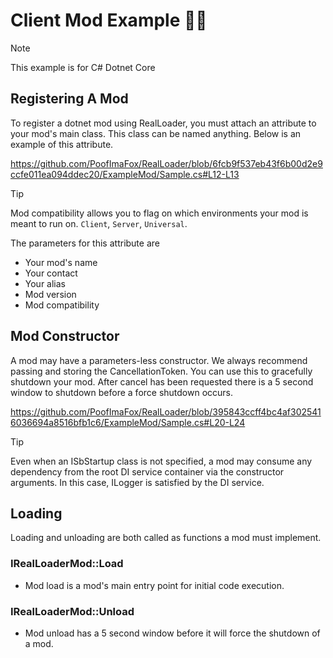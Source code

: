 # Client Mod Example 🐱‍👤
> [!NOTE]
> This example is for C# Dotnet Core  


## Registering A Mod
To register a dotnet mod using RealLoader, you must attach an attribute to your mod's main class. This class can be named anything. Below is an example of this attribute.

https://github.com/PoofImaFox/RealLoader/blob/6fcb9f537eb43f6b00d2e9ccfe011ea094ddec20/ExampleMod/Sample.cs#L12-L13
  
> [!TIP]
> Mod compatibility allows you to flag on which environments your mod is meant to run on. `Client`, `Server`, `Universal`.

The parameters for this attribute are  
- Your mod's name
- Your contact
- Your alias
- Mod version
- Mod compatibility

## Mod Constructor
A mod may have a parameters-less constructor. We always recommend passing and storing the CancellationToken. You can use this to gracefully shutdown your mod. After cancel has been requested there is a 5 second window to shutdown before a force shutdown occurs.  

https://github.com/PoofImaFox/RealLoader/blob/395843ccff4bc4af3025416036694a8516bfb1c6/ExampleMod/Sample.cs#L20-L24

> [!TIP]
> Even when an ISbStartup class is not specified, a mod may consume any dependency from the root DI service container via the constructor arguments. In this case, ILogger is satisfied by the DI service.

## Loading
Loading and unloading are both called as functions a mod must implement.
### IRealLoaderMod::Load
-   Mod load is a mod's main entry point for initial code execution.

### IRealLoaderMod::Unload
*   Mod unload has a 5 second window before it will force the shutdown of a mod.